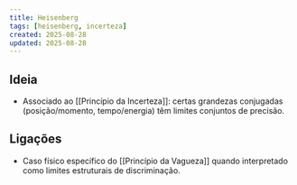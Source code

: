```yaml
---
title: Heisenberg
tags: [heisenberg, incerteza]
created: 2025-08-28
updated: 2025-08-28
---
```


## Ideia
- Associado ao [[Princípio da Incerteza]]: certas grandezas conjugadas (posição/momento, tempo/energia) têm limites conjuntos de precisão.

## Ligações
- Caso físico específico do [[Princípio da Vagueza]] quando interpretado como limites estruturais de discriminação.
